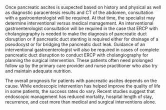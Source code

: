 Once pancreatic ascites is suspected based on history and physical as well as diagnostic paracentesis results and CT of the abdomen, consultation with a gastroenterologist will be required. At that time, the specialist may determine interventional versus medical management. An interventional gastroenterologist consultation will be required in the case that ERCP with cholangiography is needed to make the diagnosis of pancreatic duct disruption or if pancreatic duct stenting is required either for drainage of a pseudocyst or for bridging the pancreatic duct leak. Guidance of an interventional gastroenterologist will also be required in cases of complete pancreatic duct disruption to conduct ERCP with cholangiography for planning the surgical intervention. These patients often need prolonged follow up by the primary care provider and nurse practitioner who also try and maintain adequate nutrition.

The overall prognosis for patients with pancreatic ascites depends on the cause. While endoscopic intervention has helped improve the quality of life in some patients, the success rates do vary. Recent studies suggest that endoscopic management has reduced mortality, hospital length of stay, recurrence, and cost more than medical and surgical interventions alone.